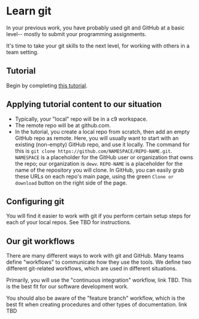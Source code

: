 # Learn git

In your previous work, you have probably used git and GitHub at a basic level-- mostly to submit your programming assignments.

It's time to take your git skills to the next level, for working with others in a team setting.

## Tutorial

Begin by completing [this tutorial](https://try.github.io/).

## Applying tutorial content to our situation

- Typically, your "local" repo will be in a c9 workspace. 
- The remote repo will be at github.com.
- In the tutorial, you create a local repo from scratch, then add an empty GitHub repo as remote. Here, you will usually want to start with an existing (non-empty) GitHub repo, and use it locally. The command for this is `git clone https://github.com/NAMESPACE/REPO-NAME.git`. `NAMESPACE` is a placeholder for the GitHub user or organization that owns the repo; our organization is `dewv`. `REPO-NAME` is a placeholder for the name of the repository you will clone. In GitHub, you can easily grab these URLs on each repo's main page, using the green `Clone or download` button on the right side of the page. 

## Configuring git

You will find it easier to work with git if you perform certain setup steps for each of your local repos. See TBD for instructions.

## Our git workflows

There are many different ways to work with git and GitHub. Many teams define "workflows" to communicate how they use the tools. We define two different git-related workflows, which are used in different situations.

Primarily, you will use the "continuous integration" workflow, link TBD. This is the best fit for our software development work.

You should also be aware of the "feature branch" workflow, which is the best fit when creating procedures and other types of documentation. link TBD



